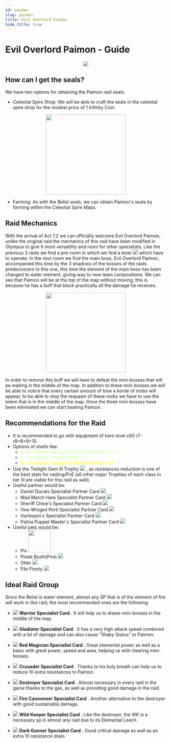 ```yaml
---
id: paimon
slug: paimon
title: Evil Overlord Paimon
hide_title: true
---
```

# Evil Overlord Paimon - Guide
<p align="center">
<img src="https://cdn.olympusgg.com/images/monsters/2738.png"/></p>

## How can I get the seals?

We have two options for obtaining the Paimon raid seals:

- Celestial Spire Shop: We will be able to craft the seals in the celestial spire shop for the modest price of 1 Infinity Coin.
<p align="center">
<img src="https://i.imgur.com/nZRMueH.png" width= '250'/></p>

- Farming: As with the Belial seals, we can obtain Paimon's seals by farming within the Celestial Spire Maps.

## Raid Mechanics
With the arrival of Act 7.2 we can officially welcome Evil Overlord Paimon, unlike the original raid the mechanics of this raid have been modified in Olympus to give it more versatility and room for other specialists. Like the previous 3 raids we find a pre-room in which we find a lever ![](https://imageshack.com/i/poeMcLMPp) which have to operate. In the next room we find the main boss, Evil Overlord Paimon, accompanied this time by the 3 shadows of the bosses of the raids predecessors to this one, this time the element of the main boss has been changed to water element, giving way to new team compositions.
We can see that Paimon will be at the top of the map without moving, this is because he has a buff that block practically all the damage he receives.

<p align="center">
<img src="https://i.imgur.com/vzRi7Y9.png" width= '250'/></p>

In order to remove this buff we will have to defeat the mini-bosses that will be waiting in the middle of the map. In addition to these mini-bosses we will be able to notice that every certain amount of time a horde of mobs will appear, to be able to stop the respawn of these mobs we have to use the totem that is in the middle of the map.
Once the three mini-bosses have been eliminated we can start beating Paimon.

## Recommendations for the Raid
- It is recommended to go with equipment of hero level c60 r7-r8+8+9+10.
- Options of shells like: 
	- <font color="#ccff99">S- Increased Damage to High-Level Races: x%</font>
	- <font color="#ccff99">S- Increased Overall Attack: x%</font>
	- <font color="#ffff00">B- Increased Damage to Monster Races: x%</font>
- Use the Twilight Gem III Trophy ![](https://imageshack.com/i/pnGxom6Kp) , as resistances reduction is one of the best stats for raiding/PvE (all other major Trophies of each class in tier III are viable for this raid as well).
- Useful partner would be:
	- Daniel Ducats Specialist Partner Card ![](https://cdn.olympusgg.com/images/2789.png)
	- Mad March Hare Specialist Partner Card ![](https://cdn.olympusgg.com/images/4122.png)
	- Sheriff Chloe's Specialist Partner Card ![](https://cdn.olympusgg.com/images/4059.png)
   - One-Winged Perti Specialist Partner Card ![](https://cdn.olympusgg.com/images/4142.png)
    - Harlequin's Specialist Partner Card ![](https://cdn.olympusgg.com/images/2806.png)
    - Palina Puppet Master's Specialist Partner Card ![](https://cdn.olympusgg.com/images/2803.png)
-   Useful pets would be: 
    - Pix <a align="center"><img width= "70px" src="https://cdn.olympusgg.com/images/monsters/653.png"/></a>
    - Pirate Bushi(Fire) ![](https://cdn.olympusgg.com/images/1525.png)
    - Otter ![](https://cdn.olympusgg.com/images/4145.png)
    - Fibi Frosty ![](https://cdn.olympusgg.com/images/2564.png)
## Ideal Raid Group

Since the Belial is water element, almost any SP that is of the element of fire will work in this raid, the most recommended ones are the following:

- ![](https://cdn.olympusgg.com/images/901.png) **Warrior Specialist Card** . It will help us to draws mini-bosses in the middle of the map.
- ![](https://cdn.olympusgg.com/images/2544.png) **Gladiator Specialist Card** . It has a very high attack speed combined with a lot of damage and can also cause "Shaky Status" to Paimon.

- ![](https://cdn.olympusgg.com/images/905.png) **Red Magician Specialist Card** . Great elemental power as well as a basic with great power, speed and area, helping us with clearing mini-bosses.

- ![](https://cdn.olympusgg.com/images/909.png) **Crusader Specialist Card** . Thanks to his holy breath can help us to reduce 10 extra resistances to Paimon.
- ![](https://cdn.olympusgg.com/images/911.png) **Destroyer Specialist Card** . Almost necessary in every raid in the game thanks to the gas, as well as providing good damage in the raid.
- ![](https://cdn.olympusgg.com/images/2545.png) **Fire Cannoneer Specialist Card** . Another alternative to the destroyer with good sustainable damage.
- ![](https://cdn.olympusgg.com/images/912.png)  **Wild Keeper Specialist Card** : Like the destroyer, the WK is a necessary sp in almost any raid due to its Elemental Leech.
- ![](https://cdn.olympusgg.com/images/914.png)  **Dark Gunner Specialist Card** : Good critical damage as well as an extra 10 resistance drain.